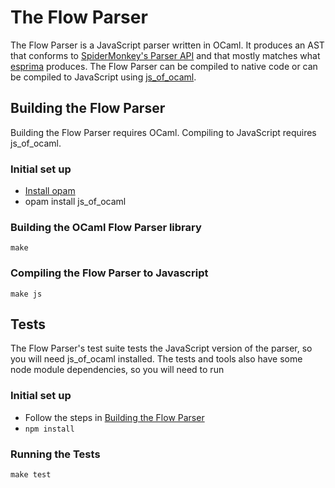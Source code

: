 # The Flow Parser

The Flow Parser is a JavaScript parser written in OCaml. It produces an AST that conforms to [SpiderMonkey's Parser API](https://developer.mozilla.org/en-US/docs/Mozilla/Projects/SpiderMonkey/Parser_API) and that mostly matches what [esprima](http://esprima.org/) produces. The Flow Parser can be compiled to native code or can be compiled to JavaScript using [js_of_ocaml](http://ocsigen.org/js_of_ocaml/).

## Building the Flow Parser

Building the Flow Parser requires OCaml. Compiling to JavaScript requires js_of_ocaml.

### Initial set up

* [Install opam](https://opam.ocaml.org/doc/Install.html)
* opam install js_of_ocaml

### Building the OCaml Flow Parser library

    make
    
### Compiling the Flow Parser to Javascript

    make js

## Tests

The Flow Parser's test suite tests the JavaScript version of the parser, so you will need js_of_ocaml installed. The tests and tools also have some node module dependencies, so you will need to run

### Initial set up

* Follow the steps in [Building the Flow Parser](https://github.com/facebook/flow/blob/master/src/parser/README.md#building-the-flow-parser)
* `npm install`

### Running the Tests

    make test

